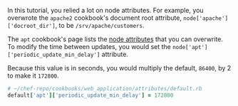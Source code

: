 In this tutorial, you relied a lot on node attributes. For example, you overwrote the `apache2` cookbook's document root attribute, `node['apache']['docroot_dir']`, to be <code class="file-path">/srv/apache/customers</code>.

The `apt` cookbook's page lists the [node attributes](https://supermarket.chef.io/cookbooks/apt#attributes) that you can overwrite. To modify the time between updates, you would set the `node['apt']['periodic_update_min_delay']` attribute.

Because this value is in seconds, you would multiply the default, `86400`, by 2 to make it `172800`.

```ruby
# ~/chef-repo/cookbooks/web_application/attributes/default.rb
default['apt']['periodic_update_min_delay'] = 172800
```
